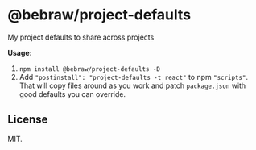 # @bebraw/project-defaults

My project defaults to share across projects

**Usage:**

1. `npm install @bebraw/project-defaults -D`
2. Add `"postinstall": "project-defaults -t react"` to npm `"scripts"`. That will copy files around as you work and patch `package.json` with good defaults you can override.

## License

MIT.
